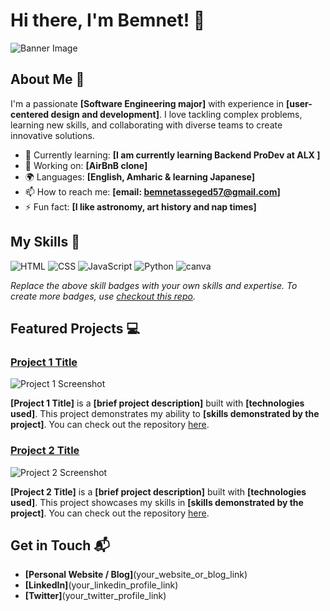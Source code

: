 
# Hi there, I'm Bemnet! 👋

![Banner Image](your_banner_image_url_here)

## About Me 🚀

I'm a passionate **[Software Engineering major]** with experience in **[user-centered design and development]**. I love tackling complex problems, learning new skills, and collaborating with diverse teams to create innovative solutions.

- 🌱 Currently learning: **[I am currently learning Backend ProDev at ALX ]**
- 🔭 Working on: **[AirBnB clone]**
- 🌍 Languages: **[English, Amharic & learning Japanese]**
- 📫 How to reach me: **[email: bemnetasseged57@gmail.com]**
- ⚡ Fun fact: **[I like astronomy, art history and nap times]**

## My Skills 🧠

![HTML](https://img.shields.io/badge/HTML5-E34F26?style=for-the-badge&logo=html5&logoColor=white)
![CSS](https://img.shields.io/badge/CSS3-1572B6?style=for-the-badge&logo=css3&logoColor=white)
![JavaScript](https://img.shields.io/badge/JavaScript-323330?style=for-the-badge&logo=javascript&logoColor=F7DF1E)
![Python](https://img.shields.io/badge/Python-FFD43B?style=for-the-badge&logo=python&logoColor=blue)
![canva](https://img.shields.io/badge/Canva-%2300C4CC.svg?&style=for-the-badge&logo=Canva&logoColor=white)


*Replace the above skill badges with your own skills and expertise. To create more badges, use [checkout this repo](https://github.com/alexandresanlim/Badges4-README.md-Profile).*

## Featured Projects 💻

### [Project 1 Title](project_1_link)

![Project 1 Screenshot](project_1_screenshot_url)

**[Project 1 Title]** is a **[brief project description]** built with **[technologies used]**. This project demonstrates my ability to **[skills demonstrated by the project]**. You can check out the repository [here](project_1_repository_link).

### [Project 2 Title](project_2_link)

![Project 2 Screenshot](project_2_screenshot_url)

**[Project 2 Title]** is a **[brief project description]** built with **[technologies used]**. This project showcases my skills in **[skills demonstrated by the project]**. You can check out the repository [here](project_2_repository_link).

## Get in Touch 📬

- **[Personal Website / Blog]**(your_website_or_blog_link)
- **[LinkedIn]**(your_linkedin_profile_link)
- **[Twitter]**(your_twitter_profile_link)




<!--
**Bemnet57/Bemnet57** is a ✨ _special_ ✨ repository because its `README.md` (this file) appears on your GitHub profile.

Here are some ideas to get you started:

- 🔭 I’m currently working on ...
- 🌱 I’m currently learning ...
- 👯 I’m looking to collaborate on ...
- 🤔 I’m looking for help with ...
- 💬 Ask me about ...
- 📫 How to reach me: ...
- 😄 Pronouns: ...
- ⚡ Fun fact: ...
-->
